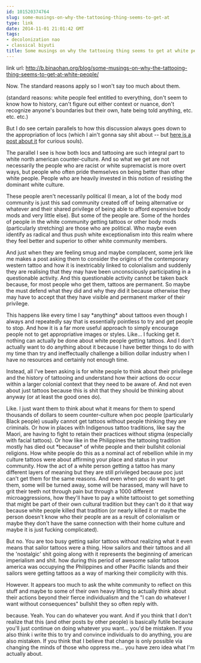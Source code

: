 ```yaml
---
id: 101520374764
slug: some-musings-on-why-the-tattooing-thing-seems-to-get-at
type: link
date: 2014-11-01 21:01:42 GMT
tags:
- decolonization nao
- classical biyuti
title: Some musings on why the tattooing thing seems to get at white people
---
```

link url: http://b.binaohan.org/blog/some-musings-on-why-the-tattooing-thing-seems-to-get-at-white-people/

<p>Now. The standard reasons apply so I won't say too much about them.</p>&#13;
<p>(standard reasons: white people feel entitled to everything, don't seem to know how to history, can't figure out either context or nuance, don't recognize anyone's boundaries but their own, hate being told anything, etc. etc. etc.)</p>&#13;
<p>But I do see certain parallels to how this discussion always goes down to the appropriation of locs (which I ain't gonna say shit about -- but <a href="http://bit.ly/PvpK0d">here is a post about it</a> for curious souls).</p>&#13;
<p>The parallel I see is how both locs and tattooing are such integral part to white north american counter-culture. And so what we get are not necessarily the people who are racist or white supremacist is more overt ways, but people who often pride themselves on being better than other white people. People who are heavily invested in this notion of resisting the dominant white culture. </p>&#13;
<p>These people aren't necessarily political (I mean, a lot of the body mod community is just this sad community created off of being alternative or whatever and their shared privilege of being able to afford expensive body mods and very little else). But some of the people are. Some of the hordes of people in the white community getting tattoos or other body mods (particularly stretching) are those who are political. Who maybe even identify as radical and thus push white exceptionalism into this realm where they feel better and superior to other white community members. </p>&#13;
<p>And just when they are feeling smug and maybe complacent, some jerk like me makes a post asking them to consider the origins of the contemporary western tattoo and how it is inextricably linked to colonialism and suddenly they are realising that they may have been unconsciously participating in a questionable activity. And this questionable activity cannot be taken back because, for most people who get them, tattoos are permanent. So maybe the must defend what they did and why they did it because otherwise they may have to accept that they have visible and permanent marker of their privilege. </p>&#13;
<p>This happens like every time I say *anything* about tattoos even though I always and repeatedly say that is essentially pointless to try and get people to stop. And how it is a far more useful approach to simply encourage people not to get appropriative images or styles. Like... I fucking get it. nothing can actually be done about white people getting tattoos. And I don't actually want to do anything about it because I have better things to do with my time than try and ineffectually challenge a billion dollar industry when I have no resources and certainly not enough time. </p>&#13;
<p>Instead, all I've been asking is for white people to think about their privilege and the history of tattooing and understand how their actions do occur within a larger colonial context that they need to be aware of. And not even about just tattoos because this is shit that they should be thinking about anyway (or at least the good ones do). </p>&#13;
<p>Like. I just want them to think about what it means for them to spend thousands of dollars to seem counter-culture when poc people (particularly Black people) usually cannot get tattoos without people thinking they are criminals. Or how in places with Indigenous tattoo traditions, like say the Maori, are having to fight to retain their practices without stigma (especially with facial tattoos). Or how like in the Philippines the tattooing tradition mostly has died out *because* of white people and their bullshit colonial religions. How white people do this as a nominal act of rebellion while in my culture tattoos were about affirming your place and status in your community. How the act of a white person getting a tattoo has many different layers of meaning but they are still privileged because poc just can't get them for the same reasons. And even when poc do want to get them, some will be turned away, some will be harassed, many will have to grit their teeth not through pain but through a 1000 different microaggressions, how they'll have to pay a white tattooist to get something that might be part of their own cultural tradition but they can't do it that way because white people killed that tradition (or nearly killed it or maybe the person doesn't know who their people are as a result of colonialism or maybe they don't have the same connection with their home culture and maybe it is just fucking complicated). </p>&#13;
<p>But no. You are too busy getting sailor tattoos without realizing what it even means that sailor tattoos were a thing. How sailors and their tattoos and all the 'nostalgic' shit going along with it represents the beginning of american imperialism and shit. how during this period of awesome sailor tattoos america was occupying the Philippines and other Pacific Islands and their sailors were getting tattoos as a way of marking their complicity with this.</p>&#13;
<p>However. It appears too much to ask the white community to reflect on this stuff and maybe to some of their own heavy lifting to actually think about their actions beyond their fierce individualism and the "I can do whatever I want without consequences" bullshit they so often reply with. </p>&#13;
<p>because. Yeah. You can do whatever you want. And if you think that I don't realize that this (and other posts by other people) is basically futile because you'll just continue on doing whatever you want... you'd be mistaken. If you also think i write this to try and convince individuals to do anything, you are also mistaken. If you think that I believe that change is only possible via changing the minds of those who oppress me... you have zero idea what I'm actually about. </p>